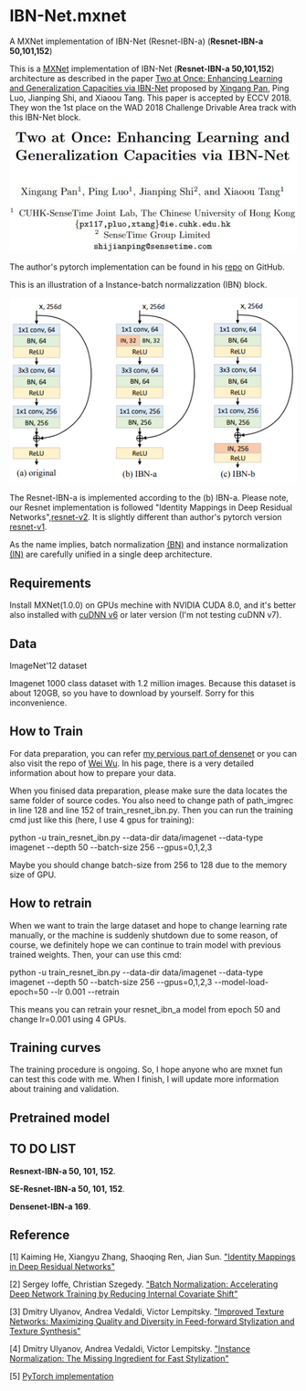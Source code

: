 # IBN-Net.mxnet
A MXNet implementation of IBN-Net (Resnet-IBN-a)
(**Resnet-IBN-a 50,101,152**)

This is a [MXNet](http://mxnet.io/) implementation of IBN-Net (**Resnet-IBN-a 50,101,152**) architecture as described in the paper [Two at Once: Enhancing Learning and Generalization Capacities via IBN-Net](https://arxiv.org/pdf/1807.09441.pdf) proposed by [Xingang Pan](https://github.com/XingangPan), Ping Luo, Jianping Shi, and Xiaoou Tang. This paper is accepted by ECCV 2018. They won the 1st place on the WAD 2018 Challenge Drivable Area track with this IBN-Net block.

![](paper_title.jpg)

The author's pytorch implementation can be found in his [repo](https://github.com/XingangPan/IBN-Net) on GitHub.

This is an illustration of a Instance-batch normalizzation (IBN) block.

![](IBN_block.png) 

The Resnet-IBN-a is implemented according to the (b) IBN-a. Please note, our Resnet implementation is followed "Identity Mappings in Deep Residual Networks",[resnet-v2](https://arxiv.org/abs/1603.05027v3). It is slightly different than author's pytorch version [resnet-v1](https://arxiv.org/abs/1512.03385v1).

As the name implies, batch normalization [(BN)](https://arxiv.org/abs/1502.03167v3) and instance normalization [(IN)](https://arxiv.org/abs/1701.02096v2) are carefully unified in a single deep architecture.


## Requirements

Install MXNet(1.0.0) on GPUs mechine with NVIDIA CUDA 8.0, and it's better also installed with [cuDNN v6](https://developer.nvidia.com/cudnn) or later version (I'm not testing cuDNN v7).


## Data

ImageNet'12 dataset

Imagenet 1000 class dataset with 1.2 million images. Because this dataset is about 120GB, so you have to download by yourself. Sorry for this inconvenience.

## How to Train

For data preparation, you can refer [my pervious part of densenet](https://github.com/bruinxiong/densenet.mxnet) or you can also visit the repo of [Wei Wu](https://github.com/tornadomeet/ResNet). In his page, there is a very detailed information about how to prepare your data. 

When you finised data preparation, please make sure the data locates the same folder of source codes. You also need to change path of path_imgrec in line 128 and line 152 of train_resnet_ibn.py. Then you can run the training cmd just like this (here, I use 4 gpus for training):

python -u train_resnet_ibn.py --data-dir data/imagenet --data-type imagenet --depth 50 --batch-size 256 --gpus=0,1,2,3

Maybe you should change batch-size from 256 to 128 due to the memory size of GPU.

## How to retrain

When we want to train the large dataset and hope to change learning rate manually, or the machine is suddenly shutdown due to some reason, of course, we definitely hope we can continue to train model with previous trained weights. Then, your can use this cmd:

python -u train_resnet_ibn.py --data-dir data/imagenet --data-type imagenet --depth 50 --batch-size 256 --gpus=0,1,2,3 --model-load-epoch=50 --lr 0.001 --retrain

This means you can retrain your resnet_ibn_a model from epoch 50 and change lr=0.001 using 4 GPUs.

## Training curves

The training procedure is ongoing. So, I hope anyone who are mxnet fun can test this code with me. When I finish, I will update more information about training and validation.

## Pretrained model

## TO DO LIST

**Resnext-IBN-a 50, 101, 152**.

**SE-Resnet-IBN-a 50, 101, 152**.

**Densenet-IBN-a 169**.

## Reference

[1]  Kaiming He, Xiangyu Zhang, Shaoqing Ren, Jian Sun. ["Identity Mappings in Deep Residual Networks"](https://arxiv.org/abs/1603.05027v3)

[2]  Sergey Ioffe, Christian Szegedy. ["Batch Normalization: Accelerating Deep Network Training by Reducing Internal Covariate Shift"](https://arxiv.org/abs/1502.03167v3)

[3]  Dmitry Ulyanov, Andrea Vedaldi, Victor Lempitsky. ["Improved Texture Networks: Maximizing Quality and Diversity in Feed-forward Stylization and Texture Synthesis"](https://arxiv.org/abs/1701.02096v2)

[4]  Dmitry Ulyanov, Andrea Vedaldi, Victor Lempitsky. ["Instance Normalization: The Missing Ingredient for Fast Stylization"](https://arxiv.org/abs/1607.08022v3)

[5] [PyTorch implementation](https://github.com/XingangPan/IBN-Net/blob/master/models/imagenet/resnet_ibn_a.py)
